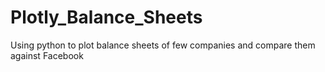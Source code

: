 # Plotly_Balance_Sheets
Using python to plot balance sheets of few companies and compare them against Facebook
